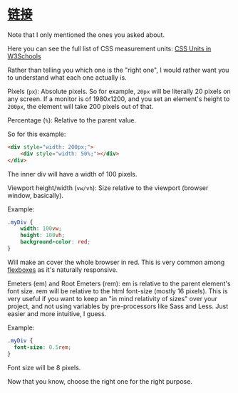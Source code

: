 # [链接](https://stackoverflow.com/questions/36876770/css-what-is-best-to-use-for-this-case-px-vw-wh-or-em)

Note that I only mentioned the ones you asked about.

Here you can see the full list of CSS measurement units: [CSS Units in W3Schools](https://www.w3schools.com/cssref/css_units.asp)

Rather than telling you which one is the "right one", I would rather want you to understand what each one actually is.

Pixels (`px`): Absolute pixels. So for example, `20px` will be literally 20 pixels on any screen. If a monitor is of 1980x1200, and you set an element's height to `200px`, the element will take 200 pixels out of that.

Percentage (`%`): Relative to the parent value.

So for this example:

```html
<div style="width: 200px;">
    <div style="width: 50%;"></div>
</div>
```

The inner div will have a width of 100 pixels.

Viewport height/width (`vw/vh`): Size relative to the viewport (browser window, basically).

Example:

```css
.myDiv {
    width: 100vw;
    height: 100vh;
    background-color: red;
}
```

Will make an cover the whole browser in red. This is very common among [flexboxes](https://css-tricks.com/snippets/css/a-guide-to-flexbox/) as it's naturally responsive.

Emeters (em) and Root Emeters (rem): em is relative to the parent element's font size. rem will be relative to the html font-size (mostly 16 pixels). This is very useful if you want to keep an "in mind relativity of sizes" over your project, and not using variables by pre-processors like Sass and Less. Just easier and more intuitive, I guess.

Example:

```css
.myDiv {
  font-size: 0.5rem;
}
```

Font size will be 8 pixels.

Now that you know, choose the right one for the right purpose.
